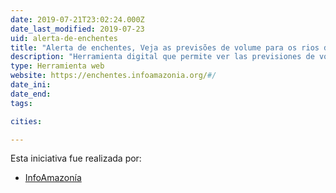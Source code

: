 ```yaml
---
date: 2019-07-21T23:02:24.000Z
date_last_modified: 2019-07-23
uid: alerta-de-enchentes
title: "Alerta de enchentes, Veja as previsões de volume para os rios da região amazônica"
description: "Herramienta digital que permite ver las previsiones de volumen para los ríos de la región amazónica."
type: Herramienta web
website: https://enchentes.infoamazonia.org/#/
date_ini: 
date_end: 
tags:

cities: 

---
```


Esta iniciativa fue realizada por:

- [InfoAmazonía](/i/infoamazonia.html)
